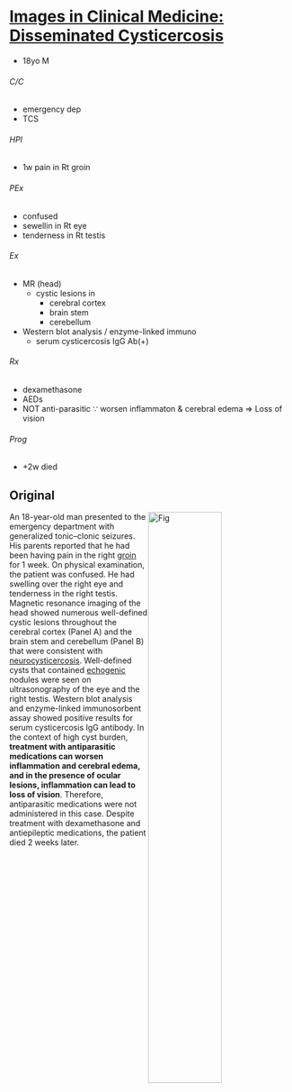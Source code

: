 <!--
Filename: 	2019-03-28_18M.md
Project: 	/Users/shume/Developer/physician/NEJM/IiCM
Author: 	shumez <https://github.com/shumez>
Created: 	2019-04-12 15:25:2
Modified: 	2019-04-12 16:00:58
-----
Copyright (c) 2019 shumez
-->

# [Images in Clinical Medicine: Disseminated Cysticercosis][2019_AbbasZafar_DevNishanth]

* 18yo M

###### C/C
* emergency dep
* TCS

###### HPI
* 1w pain in Rt groin

###### PEx
* confused
* sewellin in Rt eye
* tenderness in Rt testis

###### Ex
* MR (head)
	* cystic lesions in 
		* cerebral cortex
		* brain stem
		* cerebellum
* Western blot analysis / enzyme-linked immuno
	* serum cysticercosis IgG Ab(+)

###### Rx
* dexamethasone
* AEDs
* NOT anti-parasitic &because; worsen inflammaton & cerebral edema  &rArr; Loss of vision

###### Prog
* +2w died 
		



## Original

[![Fig][fig]][fig]

An 18-year-old man presented to the emergency department with generalized tonic–clonic seizures. His parents reported that he had been having pain in the right [groin](. "鼠径部") for 1 week. On physical examination, the patient was confused. He had swelling over the right eye and tenderness in the right testis. Magnetic resonance imaging of the head showed numerous well-defined cystic lesions throughout the cerebral cortex (Panel A) and the brain stem and cerebellum (Panel B) that were consistent with [neurocysticercosis](. "神経嚢虫症"). Well-defined cysts that contained [echogenic](. "エコーを発生する") nodules were seen on ultrasonography of the eye and the right testis. Western blot analysis and enzyme-linked immunosorbent assay showed positive results for serum cysticercosis IgG antibody. In the context of high cyst burden, **treatment with antiparasitic medications can worsen inflammation and cerebral edema, and in the presence of ocular lesions, inflammation can lead to loss of vision**. Therefore, antiparasitic medications were not administered in this case. Despite treatment with dexamethasone and antiepileptic medications, the patient died 2 weeks later.




[2019_AbbasZafar_DevNishanth]: https://www.nejm.org/doi/full/10.1056/NEJMicm1810953
[fig]: https://www.nejm.org/na101/home/literatum/publisher/mms/journals/content/nejm/2019/nejm_2019.380.issue-13/nejmicm1810953/20190322/images/img_medium/nejmicm1810953_f1.jpeg

<style type="text/css">
	img{width: 51%; float: right;}
</style>